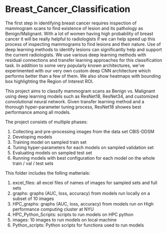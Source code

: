 # Breast_Cancer_Classification

The first step in identifying breast cancer requires inspection of mammogram scans to find existence of lesion and its pathology as Benign/Malignant. With a lot of women having high probability of breast cancer it will be really helpful to radiologists if we can help speed up this process of inspecting mammograms to find lesions and their nature. Use of deep learning methods to identify lesions can significantly help and support the current radiologists. We use various deep learning methods with residual connections and transfer learning approaches for this classification task. In addition to some very popularly known architectures, we've experimented with our very own custom deep CNN architecture which performs better than a few of them. We also show heatmaps with bounding box highlighting the Region of Interest ROI. 

This project aims to classify mammogram scans as Benign vs. Malignant using deep learning models such as ResNet18, ResNet34, and customized convolutional neural network. Given transfer learning method and a thorough hyper-parameter tuning process, ResNet18 showes best performance among all models. 

The project consists of multiple phases: 
1. Collecting and pre-processing images from the data set CBIS-DDSM
2. Developing models
3. Training model on sampled train set
4. Tuning hyper-parameters for each models on sampled validation set
5. Evaluating models on sampled test set 
6. Running models with best configuration for each model on the whole train / val / test sets 

This folder includes the folling matterials: 
1. excel_files: all excel files of names of images for sampled sets and full sets
2. graphs: graphs (AUC, loss, accuracy) from models run locally on a subset of 10 images
3. HPC_graphs: graphs (AUC, loss, accuracy) from models run on High performance computing cluster at NYU
4. HPC_Python_Scripts: scripts to run models on HPC python
5. images: 10 images to run models on local machine
6. Python_scripts: Python scripts for functions used to run models 
